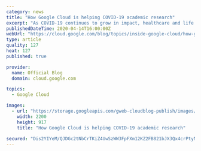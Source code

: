 ```yaml
---
category: news
title: "How Google Cloud is helping COVID-19 academic research"
excerpt: "As COVID-19 continues to grow in impact, healthcare and life science researchers are in a race to understand more about the novel coronavirus, and are increasingly turning to cloud technologies to aid them in their work.We’re so grateful for the work of these experts, and want to support them with tools"
publishedDateTime: 2020-04-14T16:00:00Z
webUrl: "https://cloud.google.com/blog/topics/inside-google-cloud/how-google-cloud-is-helping-covid-19-academic-research/"
type: article
quality: 127
heat: 127
published: true

provider:
  name: Official Blog
  domain: cloud.google.com

topics:
  - Google Cloud

images:
  - url: "https://storage.googleapis.com/gweb-cloudblog-publish/images/Google_Cloud_B3.max-2200x2200.jpg"
    width: 2200
    height: 917
    title: "How Google Cloud is helping COVID-19 academic research"

secured: "Dis2YIYeM/QJDGc2tNbCrTKiZ4UwSzWW3FpFXm12KZ2FB821bJX3Qx4crPtyNMPOsz6fYQzFEPJJM278TKZPARc+wFl5KlSQFtdpzYQIwVKiy/fOAIeR7dbaJpAMrW0RlCcQu7JaJHXEzUx1SsE9cfUlhQiskgovERxijElnc9PLcUNeQPqfm6U7ygncIZui2nWqk2T2e5zXa88SP0vRTjuEylukHywG3dSJGAj2ysEno2mhMLA1/Zr22tVyWADBu1Qat5euTQs3r6EluvpJTJ/QkP7kMSSLhc9gytuSHD2TaDLHETcxJD1Ad8df1zedo3rXu5ZDc36SWpOSP7ubEw==;IxS790W8k3aFSLv2YUJURA=="
---
```



